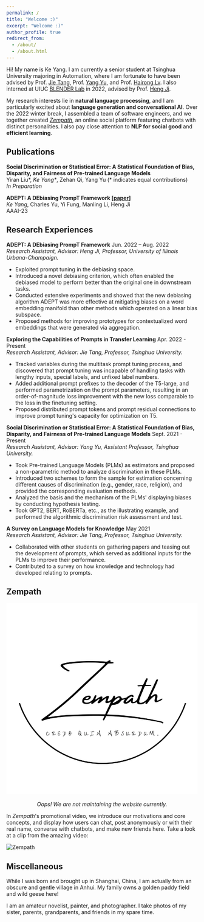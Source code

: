 ```yaml
---
permalink: /
title: "Welcome :)"
excerpt: "Welcome :)"
author_profile: true
redirect_from: 
  - /about/
  - /about.html
---
```


Hi! My name is Ke Yang. I am currently a senior student at Tsinghua University majoring in Automation, where I am fortunate to have been advised by Prof. [Jie Tang](http://keg.cs.tsinghua.edu.cn/jietang/), Prof. [Yang Yu](https://iiis.tsinghua.edu.cn/zh/yuy/), and Prof. [Hairong Lv](https://scholar.google.com/citations?user=WU1tm2EAAAAJ). I also interned at UIUC [BLENDER Lab](http://blender.cs.illinois.edu/) in 2022, advised by Prof. [Heng Ji](http://blender.cs.illinois.edu/hengji.html).

My research interests lie in **natural language processing**, and I am particularly excited about **language generation and conversational AI**. Over the 2022 winter break, I assembled a team of software engineers, and we together created [*Zempath*](#jump), an online social platform featuring chatbots with distinct personalities. I also pay close attention to **NLP for social good** and **efficient learning**.

Publications
------
**Social Discrimination or Statistical Error: A Statistical Foundation of Bias, Disparity, and Fairness of Pre-trained Language Models**  
Yiran Liu*, *Ke Yang\**, Zehan Qi, Yang Yu (\* indicates equal contributions)  
*In Preparation*

**ADEPT: A DEbiasing PrompT Framework [[paper](https://arxiv.org/abs/2211.05414)]**  
*Ke Yang*, Charles Yu, Yi Fung, Manling Li, Heng Ji  
AAAI-23

Research Experiences
------
**ADEPT: A DEbiasing PrompT Framework**	Jun. 2022 – Aug. 2022  
*Research Assistant, Advisor: Heng Ji, Professor, University of Illinois Urbana-Champaign.*
* Exploited prompt tuning in the debiasing space.
* Introduced a novel debiasing criterion, which often enabled the debiased model to perform better than the original one in downstream tasks.
* Conducted extensive experiments and showed that the new debiasing algorithm ADEPT was more effective at mitigating biases on a word embedding manifold than other methods which operated on a linear bias subspace.
* Proposed methods for improving prototypes for contextualized word embeddings that were generated via aggregation.

**Exploring the Capabilities of Prompts in Transfer Learning**	Apr. 2022 - Present  
*Research Assistant, Advisor: Jie Tang, Professor, Tsinghua University.*
* Tracked variables during the multitask prompt tuning process, and discovered that prompt tuning was incapable of handling tasks with lengthy inputs, special labels, and unfixed label numbers.
* Added additional prompt prefixes to the decoder of the T5-large, and performed parametrization on the prompt parameters, resulting in an order-of-magnitude loss improvement with the new loss comparable to the loss in the finetuning setting.
* Proposed distributed prompt tokens and prompt residual connections to improve prompt tuning's capacity for optimization on T5.

**Social Discrimination or Statistical Error: A Statistical Foundation of Bias, Disparity, and Fairness of Pre-trained Language Models**	Sept. 2021 - Present  
*Research Assistant, Advisor: Yang Yu, Assistant Professor, Tsinghua University.*
* Took Pre-trained Language Models (PLMs) as estimators and proposed a non-parametric method to analyze discrimination in these PLMs.
* Introduced two schemes to form the sample for estimation concerning different causes of discrimination (e.g., gender, race, religion), and provided the corresponding evaluation methods.
* Analyzed the basis and the mechanism of the PLMs' displaying biases by conducting hypothesis testing.
* Took GPT2, BERT, RoBERTa, etc., as the illustrating example, and performed the algorithmic discrimination risk assessment and test.

**A Survey on Language Models for Knowledge**	May 2021  
*Research Assistant, Advisor: Jie Tang, Professor, Tsinghua University.*
* Collaborated with other students on gathering papers and teasing out the development of prompts, which served as additional inputs for the PLMs to improve their performance.
* Contributed to a survey on how knowledge and technology had developed relating to prompts.

<span id='jump'>**Zempath**</span>
------
![Zempath](/images/Zempath.png)

<center><i>Oops! We are not maintaining the website currently.</i></center>

In *Zempath*'s promotional video, we introduce our motivations and core concepts, and display how users can chat, post anonymously or with their real name, converse with chatbots, and make new friends here. Take a look at a clip from the amazing video:

![Zempath](/images/Zempath_display.gif)

Miscellaneous
------
While I was born and brought up in Shanghai, China, I am actually from an obscure and gentle village in Anhui. My family owns a golden paddy field and wild geese here!

I am an amateur novelist, painter, and photographer. I take photos of my sister, parents, grandparents, and friends in my spare time.
